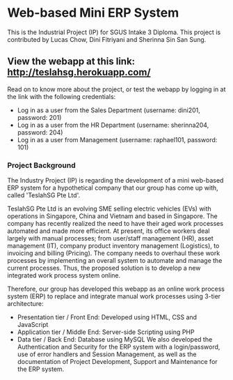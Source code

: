# Web-based Mini ERP System
This is the Industrial Project (IP) for SGUS Intake 3 Diploma.
This project is contributed by Lucas Chow, Dini Fitriyani and Sherinna Sin San Sung.

## View the webapp at this link: http://teslahsg.herokuapp.com/
Read on to know more about the project, or test the webapp by logging in at the link with the following credentials:
- Log in as a user from the Sales Department (username: dini201, password: 201)
- Log in as a user from the HR Department (username: sherinna204, password: 204)
- Log in as a user from Management (username: raphael101, password: 101)

### Project Background

The Industry Project (IP) is regarding the development of a mini web-based ERP system for a hypothetical company that our group has come up with, called 'TeslahSG Pte Ltd'.

TeslahSG Pte Ltd is an evolving SME selling electric vehicles (EVs) with operations in Singapore, China and Vietnam and based in Singapore. The company has recently realized the need to have their aged work processes automated and made more efficient. At present, its office workers deal largely with manual processes; from user/staff management (HR), asset management (IT), company product inventory management (Logistics), to invoicing and billing (Pricing). The company needs to overhaul these work processes by implementing an overall system to automate and manage the current processes. Thus, the proposed solution is to develop a new integrated work process system online.

Therefore, our group has developed this webapp as an online work process system (ERP) to replace and integrate manual work processes using 3-tier architecture:
- Presentation tier / Front End: Developed using HTML, CSS and JavaScript
- Application tier / Middle End: Server-side Scripting using PHP
- Data tier / Back End: Database using MySQL
We also developed the Authentication and Security for the ERP system with a login/password, use of error handlers and Session Management, as well as the documentation of Project Development, Support and Maintenance for the ERP system.
